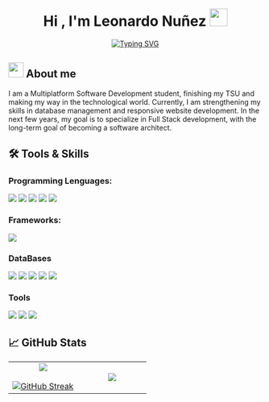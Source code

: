 <h1 align="center"><b>Hi , I'm Leonardo Nuñez </b><img src="https://media.giphy.com/media/hvRJCLFzcasrR4ia7z/giphy.gif" width="35"></h1>

<p align="center">
<a href="https://git.io/typing-svg"><img src="https://readme-typing-svg.herokuapp.com?font=Fira+Code&weight=600&letterSpacing=2px&duration=3000&pause=500&color=2AA889&center=true&vCenter=true&width=600&lines=Leonardo+Sotero+Nu%C3%B1ez+Ortiz;Software+Development+Student;If+you+can+imagine+it,+you+can+code+it" alt="Typing SVG" /></a>
</p>

## <picture><img src = "https://github.com/7oSkaaa/7oSkaaa/blob/main/Images/about_me.gif?raw=true" width = 30px></picture> About me

I am a Multiplatform Software Development student, finishing my TSU and making my way in the technological world. Currently, I am strengthening my skills in database management and responsive website development. In the next few years, my goal is to specialize in Full Stack development, with the long-term goal of becoming a software architect.

## 🛠️ Tools & Skills

### Programming Lenguages:
<span>
  <img src="https://img.shields.io/badge/python-3670A0?style=for-the-badge&logo=python&logoColor=ffdd54"></img>
  <img src="https://img.shields.io/badge/php-%23777BB4.svg?style=for-the-badge&logo=php&logoColor=white"/>
  <img src="https://img.shields.io/badge/css3-%231572B6.svg?style=for-the-badge&logo=css3&logoColor=white"/>
  <img src="https://img.shields.io/badge/html5-%23E34F26.svg?style=for-the-badge&logo=html5&logoColor=white"/>
  <img src="https://img.shields.io/badge/javascript-%23323330.svg?style=for-the-badge&logo=javascript&logoColor=%23F7DF1E"/>
</span>

### Frameworks:
<span>
  <img src="https://img.shields.io/badge/bootstrap-%238511FA.svg?style=for-the-badge&logo=bootstrap&logoColor=white"/>
</span>

### DataBases
<span>
  <img src="https://img.shields.io/badge/MariaDB-003545?style=for-the-badge&logo=mariadb&logoColor=white"/>
  <img src="https://img.shields.io/badge/Microsoft%20SQL%20Server-CC2927?style=for-the-badge&logo=microsoft%20sql%20server&logoColor=white"/>
  <img src="https://img.shields.io/badge/mysql-4479A1.svg?style=for-the-badge&logo=mysql&logoColor=white"/>
  <img src="https://img.shields.io/badge/sqlite-%2307405e.svg?style=for-the-badge&logo=sqlite&logoColor=white"/>
  <img src="https://img.shields.io/badge/Oracle-F80000?style=for-the-badge&logo=oracle&logoColor=white"/>
</span>

### Tools
<span>
  <img src="https://img.shields.io/badge/github-%23121011.svg?style=for-the-badge&logo=github&logoColor=white"/>
  <img src="https://img.shields.io/badge/git-%23F05033.svg?style=for-the-badge&logo=git&logoColor=white"/>
  <img src="https://img.shields.io/badge/Canva-%2300C4CC.svg?style=for-the-badge&logo=Canva&logoColor=white"/>
</span>





## 📈 GitHub Stats
<p align="center">
  <!--- stats (start) -->
<table align="center">
<tr border="none">
<td width="50%" align="center">
  
  <img  align="center"  src="https://github-readme-stats.vercel.app/api?username=LeosterCode&theme=gotham&show_icons=true&count_private=true" />
  <br></br>
  <a href="https://git.io/streak-stats"><img src="https://github-readme-streak-stats.herokuapp.com?user=LeosterCode&theme=gotham" alt="GitHub Streak" /></a>
  
</td>

<td width="50%" align="center">

  <img  align="center"  src="https://github-readme-stats.anuraghazra1.vercel.app/api/top-langs/?username=LeosterCode&theme=gotham&hide_border=false&no-bg=true&no-frame=true&langs_count=10"/>

  </td>
</tr>
</table>

<!--

 <a href="https://github.com/LeosterCode/ChiWallet-POOProject">
  <img align="center" src="https://github-readme-stats.vercel.app/api/pin/?username=LeosterCode&repo=ChiWallet-POOProject&theme=gotham" />
</a>
